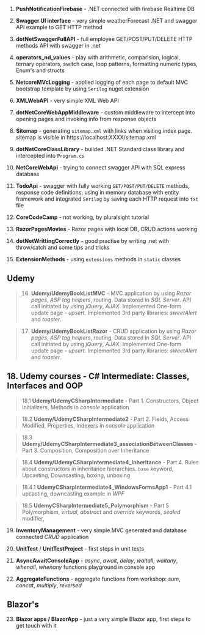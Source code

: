 
1. **PushNotificationFirebase** - .NET connected with firebase Realtime DB


2. **Swagger UI interface** - very simple weatherForecast .NET and swagger API example to GET HTTP method


3. **dotNetSwaggerFullAPI** - full employee GET/POST/PUT/DELETE HTTP methods API with swagger in .net


4. **operators_nd_values** - play with arithmetic, comparision, logical, ternary operators, switch case, loop patterns, formatting numeric types, Enum's and structs


5. **NetcoreMVcLogging** - applied logging of each page to default MVC bootstrap template by using `Serilog`  nuget extension


6. **XMLWebAPI** - very simple XML Web API


7. **dotNetCoreWebAppMiddleware** - custom middleware to intercept into opening pages and invoking info from response objects


8. **Sitemap** - generating `sitemap.xml` with links when visiting index page. sitemap is visible in https://localhost:XXXX/sitemap.xml


9. **dotNetCoreClassLibrary** - builded .NET Standard class library and intercepted into `Program.cs`


10. **NetCoreWebApi** - trying to connect swagger API with SQL express database


11. **TodoApi** - swagger with fully working `GET/POST/PUT/DELETE` methods, response code definitions, using in memory database with entity framework and integrated `Serilog` by saving each HTTP request into `txt` file

12. **CoreCodeCamp** - not working, by pluralsight tutorial

13. **RazorPagesMovies** - Razor pages with local DB, CRUD actions working

14. **dotNetWrittingCorrectly** - good practise by writing .net with throw/catch and some tips and tricks

15. **ExtensionMethods** - using `extensions` methods in `static` classes


## Udemy ##


> 16. **Udemy/UdemyBookListMVC** - MVC application by using _Razor pages_, _ASP tag helpers_, routing. Data stored in _SQL Server_. API call initiated by using _jQuery_, _AJAX_. Implemented One-form update page - _upsert_. Implemented 3rd party libraries: _sweetAlert_ and _toaster_.

> 17. **Udemy/UdemyBookListRazor** - CRUD application by using _Razor pages_, _ASP tag helpers_, routing. Data stored in _SQL Server_. API call initiated by using _jQuery_, _AJAX_. Implemented One-form update page - _upsert_. Implemented 3rd party libraries: _sweetAlert_ and _toaster_.




## 18. Udemy courses - C# Intermediate: Classes, Interfaces and OOP ##

> 18.1 **Udemy/UdemyCSharpIntermediate** - Part 1. Constructors, Object Initializers, Methods in _console_ application

> 18.2 **Udemy/UdemyCSharpIntermediate2** - Part 2. Fields, Access Modified, Properties, Indexers in _console_ application

 
> 18.3 **Udemy/UdemyCSharpIntermediate3_associationBetweenClasses** - Part 3. Composition, Composition over Inheritance


> 18.4 **Udemy/UdemyCSharpIntermediate4_Inheritance** - Part 4. Rules about constructors in inheritance hierarchies. `base` keyword, Upcasting, Downcasting, boxing, unboxing

 > 18.4.1 **UdemyCSharpIntermediate4_WindowsFormsApp1** - Part 4.1 upcasting, downcasting example in _WPF_


> 18.5 **UdemyCSharpIntermediate5_Polymorphism** - Part 5 Polymorphism, _virtual_, _abstract_ and _override_ keywords, _sealed_ modifier, 


19. **InventoryManagement** - very simple MVC generated and database connected _CRUD_ application

20. **UnitTest** / **UnitTestProject** - first steps in unit tests

21. **AsyncAwaitConsoleApp** - _async_, _await_, _delay_, _waitall_, _waitany_, _whenall_, _whenany_ functions playground in console app

22. **AggregateFunctions** - aggregate functions from workshop: _sum_, _concat_, _multiply_, _reversed_

## Blazor's ##

 23. **Blazor apps / BlazorApp** - just a very simple Blazor app, first steps to get touch with it
